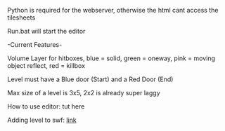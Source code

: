 Python is required for the webserver, otherwise the html cant access the tilesheets

Run.bat will start the editor


-Current Features-

Volume Layer for hitboxes, blue = solid, green = oneway, pink = moving object reflect, red = killbox

Level must have a Blue door (Start) and a Red Door (End)

Max size of a level is 3x5, 2x2 is already super laggy

How to use editor: tut here

Adding level to swf: [link](https://github.com/lBedrockl/Pixel-Quest-Level-Editor/tree/master/level%20loader%20hack)
